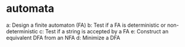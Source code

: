 # automata
a: Design a finite automaton (FA)
b: Test if a FA is deterministic or non-deterministic
c: Test if a string is accepted by a FA
e: Construct an equivalent DFA from an NFA
d: Minimize a DFA
